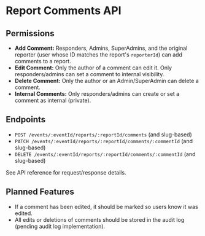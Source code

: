 # Report Comments API

## Permissions
- **Add Comment:** Responders, Admins, SuperAdmins, and the original reporter (user whose ID matches the report's `reporterId`) can add comments to a report.
- **Edit Comment:** Only the author of a comment can edit it. Only responders/admins can set a comment to internal visibility.
- **Delete Comment:** Only the author or an Admin/SuperAdmin can delete a comment.
- **Internal Comments:** Only responders/admins can create or set a comment as internal (private).

## Endpoints
- `POST /events/:eventId/reports/:reportId/comments` (and slug-based)
- `PATCH /events/:eventId/reports/:reportId/comments/:commentId` (and slug-based)
- `DELETE /events/:eventId/reports/:reportId/comments/:commentId` (and slug-based)

See API reference for request/response details.

## Planned Features
- If a comment has been edited, it should be marked so users know it was edited.
- All edits or deletions of comments should be stored in the audit log (pending audit log implementation). 